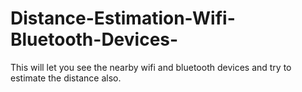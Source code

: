 # Distance-Estimation-Wifi-Bluetooth-Devices-
This will let you see the nearby wifi and bluetooth devices and try to estimate the distance also.
